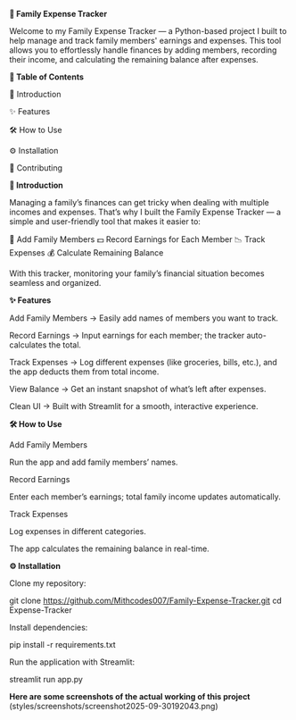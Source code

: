 **🏦 Family Expense Tracker**

Welcome to my Family Expense Tracker — a Python-based project I built to help manage and track family members' earnings and expenses. This tool allows you to effortlessly handle finances by adding members, recording their income, and calculating the remaining balance after expenses.

**📑 Table of Contents**

🧾 Introduction

✨ Features

🛠️ How to Use

⚙️ Installation

🙌 Contributing

**🧾 Introduction**

Managing a family’s finances can get tricky when dealing with multiple incomes and expenses. That’s why I built the Family Expense Tracker — a simple and user-friendly tool that makes it easier to:

💼 Add Family Members
💵 Record Earnings for Each Member
📉 Track Expenses
💰 Calculate Remaining Balance

With this tracker, monitoring your family’s financial situation becomes seamless and organized.

**✨ Features**

Add Family Members → Easily add names of members you want to track.

Record Earnings → Input earnings for each member; the tracker auto-calculates the total.

Track Expenses → Log different expenses (like groceries, bills, etc.), and the app deducts them from total income.

View Balance → Get an instant snapshot of what’s left after expenses.

Clean UI → Built with Streamlit for a smooth, interactive experience.

**🛠️ How to Use**

Add Family Members

Run the app and add family members’ names.

Record Earnings

Enter each member’s earnings; total family income updates automatically.

Track Expenses

Log expenses in different categories.

The app calculates the remaining balance in real-time.

**⚙️ Installation**

Clone my repository:

git clone https://github.com/Mithcodes007/Family-Expense-Tracker.git
cd Expense-Tracker


Install dependencies:

pip install -r requirements.txt


Run the application with Streamlit:

streamlit run app.py

**Here are some screenshots of the actual working of this project**
(styles/screenshots/screenshot2025-09-30192043.png)


